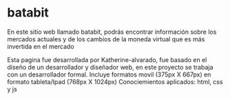 # batabit

En este sitio web llamado batabit, podrás encontrar información sobre los mercados actuales y de los cambios de la moneda virtual que es más invertida en el mercado

Esta pagina fue desarrollada por Katherine-alvarado, fue basado en el diseño de un desarrollador y diseñador web, en este proyecto se trabaja con un desarrollador formal.
Incluye formatos movil (375px X 667px) en formato tableta/Ipad (768px X 1024px) Conociemientos aplicados: html, css y js
